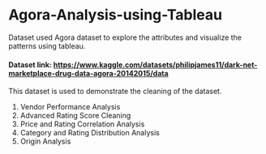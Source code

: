# Agora-Analysis-using-Tableau
Dataset used Agora dataset to explore the attributes and visualize the patterns using tableau.
#### Dataset link: https://www.kaggle.com/datasets/philipjames11/dark-net-marketplace-drug-data-agora-20142015/data
This dataset is used to demonstrate the cleaning of the dataset. 

1. Vendor Performance Analysis
2. Advanced Rating Score Cleaning
3. Price and Rating Correlation Analysis
4. Category and Rating Distribution Analysis
5. Origin Analysis
